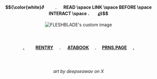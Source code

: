 <!-- level 1: simple bio and stats -->

<div align="center">
<h4 align="center"> $${\color{white}𝜗 　　﹒  　READ \space LINK \space BEFORE \space INTERACT \space .　　𝜚}$$ </h3>

  <img src="https://media.discordapp.net/attachments/1255187963449704509/1356913959436812478/Khong_Co_Tieu_e442_20250402155110.png?ex=67ee4c1a&is=67ecfa9a&hm=0ac6237ee434b935b352bb483cbf667024bb209dcbefd154a89baa5575c5a8ab&=&format=webp&quality=lossless&width=912&height=552" alt="FLESHBLADE's custom image"/> 
</div>

　<h4 align="center">﹑　  　[RENTRY](https://rentry.co/cptmc)　﹒ 　[ATABOOK](https://cptmc.atabook.org/)　﹒　[PRNS.PAGE](https://pronouns.cc/@LINKEDGUT)　﹑</h3> 　</h3>

 
 <h6 align="center">art by deepseawav on X</h6>

###
